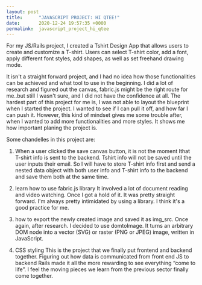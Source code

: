 ```yaml
---
layout: post
title:      "JAVASCRIPT PROJECT: HI QTEE!"
date:       2020-12-24 19:57:35 +0000
permalink:  javascript_project_hi_qtee
---
```



For my JS/Rails project, I created a Tshirt Design App that allows users to create and customize a T-shirt. Users can select T-shirt color, add a font, apply different font styles, add shapes, as well as set freehand drawing mode.

It isn't a straight forward project, and I had no idea how those functionalities can be achieved and what tool to use in the beginning. I did a lot of research and figured out the canvas,  fabric.js might be the right route for me..but still I wasn't sure, and I did not have the confidence at all.  The hardest part of this project for me is, I was not able to layout the blueprint when I started the project. I wanted to see if I can pull it off, and how far I can push it.  However, this kind of mindset gives me some trouble after, when I wanted to add more functionalities and more styles. It shows me how important planing the project is.

Some chandelles in this project are:

1. When a user clicked the save canvas button, it is not the moment Ithat T-shirt info is sent to the backend. Tshirt info will not be saved until the user inputs their email. So I will have to store T-shirt info first and send a nested data object with both user info and T-shirt info to the backend and save them both at the same time.

2. learn how to use fabric.js library
It involved a lot of document reading and video watching. Once I got a hold of it. It was pretty straight forward. I'm always pretty intimidated by using a library. I think it's a good practice for me.

3. how to export the newly created image and saved it as img_src.
Once again, after research. I decided to use domtoImage. It turns an arbitrary DOM node into a vector (SVG) or raster (PNG or JPEG) image, written in JavaScript.

4. CSS styling
This is the project that we finally put frontend and backend together. Figuring out how data is communicated from front end JS to backend Rails made it all the more rewarding to see everything “come to life”. I feel the moving pieces we learn from the previous sector finally come together.
